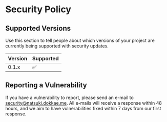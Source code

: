 # Security Policy

## Supported Versions

Use this section to tell people about which versions of your project are
currently being supported with security updates.

| Version | Supported          |
| ------- | ------------------ |
| 0.1.x   | :white_check_mark: |

## Reporting a Vulnerability

If you have a vulnerability to report, please send an e-mail to security@natsuki.dokkae.me. All e-mails will receive a response within 48 hours, and we aim to have vulnerabilities fixed within 7 days from our first response.
